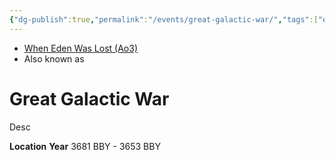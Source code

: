 ```yaml
---
{"dg-publish":true,"permalink":"/events/great-galactic-war/","tags":["event","war","unfinished"],"noteIcon":"saber1"}
---
```


- [When Eden Was Lost (Ao3)](https://archiveofourown.org/works/19334440)
- Also known as

# Great Galactic War
Desc

**Location** 
**Year** 3681 BBY - 3653 BBY